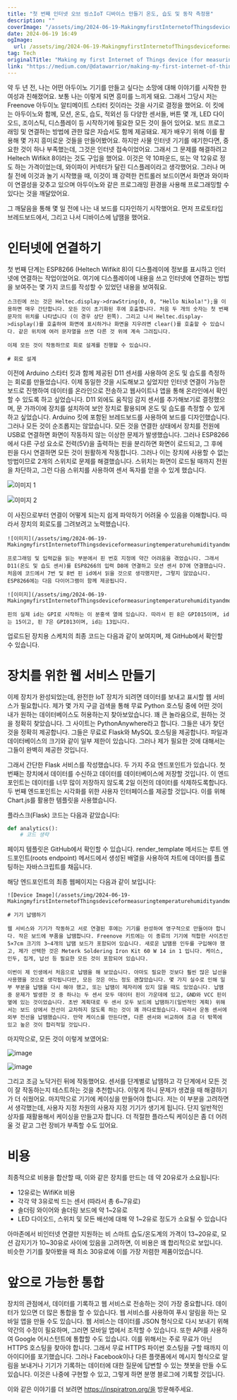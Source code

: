 ```yaml
---
title: "첫 번째 인터넷 오브 씽스IoT 디바이스 만들기 온도, 습도 및 동작 측정용"
description: ""
coverImage: "/assets/img/2024-06-19-MakingmyfirstInternetofThingsdeviceformeasuringtemperaturehumidityandmotion_0.png"
date: 2024-06-19 16:49
ogImage: 
  url: /assets/img/2024-06-19-MakingmyfirstInternetofThingsdeviceformeasuringtemperaturehumidityandmotion_0.png
tag: Tech
originalTitle: "Making my first Internet of Things device (for measuring temperature, humidity, and motion)"
link: "https://medium.com/@datawarrior/making-my-first-internet-of-things-device-for-measuring-temperature-humidity-and-motion-d4b36f1d50a8"
---
```



약 두 년 전, 나는 어떤 아두이노 기기를 만들고 싶다는 소망에 대해 이야기를 시작한 한 여성과 친해졌어요. 보통 나는 이렇게 되면 흥미를 느끼게 돼요. 그래서 그당시 저는 Freenove 아두이노 알티메이트 스타터 킷이라는 것을 사기로 결정을 했어요. 이 킷에는 아두이노와 함께, 모션, 온도, 습도, 적외선 등 다양한 센서들, 버튼 몇 개, LED 다이오드, 조이스틱, 디스플레이 등 시작하기에 필요한 모든 것이 들어 있어요. 보드 프로그래밍 및 연결하는 방법에 관한 많은 자습서도 함께 제공돼요. 제가 배우기 위해 이를 활용해 몇 가지 흥미로운 것들을 만들어봤어요. 하지만 사물 인터넷 기기를 얘기한다면, 중요한 것이 하나 부족했는데, 그것은 인터넷 접속이었어요. 그래서 그 문제를 해결하려고 Heltech Wifikit 8이라는 것도 구입을 했어요. 이것은 약 10파운드, 또는 약 12유로 정도 하는 가격이었는데, 와이파이 커넥터가 달린 디스플레이라고 생각했어요. 그러나 며칠 전에 이것과 놀기 시작했을 때, 이것이 꽤 강력한 컨트롤러 보드이면서 화면과 와이파이 연결성을 갖추고 있으며 아두이노와 같은 프로그래밍 환경을 사용해 프로그래밍할 수 있다는 것을 깨달았어요.

그 깨달음을 통해 몇 일 전에 나는 내 보드를 디자인하기 시작했어요. 먼저 프로토타입 브레드보드에서, 그리고 나서 디바이스에 납땜을 했어요.

# 인터넷에 연결하기

첫 번째 단계는 ESP8266 (Heltech Wifikit 8)이 디스플레이에 정보를 표시하고 인터넷에 연결하는 작업이었어요. 여기에 디스플레이에 내용을 쓰고 인터넷에 연결하는 방법을 보여주는 몇 가지 코드를 작성할 수 있었던 내용을 보여줘요.

<div class="content-ad"></div>

```
스크린에 쓰는 것은 Heltec.display->drawString(0, 0, "Hello Nikola!");을 이용하면 매우 간단합니다. 모든 것이 초기화된 후에 호출합니다. 처음 두 개의 숫자는 첫 번째 문자의 위치를 나타냅니다 (이 경우 상단 왼쪽). 그리고 나서 Heltec.display->display()를 호출하여 화면에 표시하거나 화면을 지우려면 clear()를 호출할 수 있습니다. 같은 위치에 여러 문자열을 쓰면 다른 것 위에 계속 그려집니다.

이제 모든 것이 작동하므로 회로 설계를 진행할 수 있습니다.

# 회로 설계
```

<div class="content-ad"></div>

이전에 Arduino 스타터 킷과 함께 제공된 D11 센서를 사용하여 온도 및 습도를 측정하는 회로를 만들었습니다. 이제 동일한 것을 시도해보고 싶었지만 인터넷 연결이 가능한 보드로 진행하여 데이터를 온라인으로 전송하고 웹사이트나 앱을 통해 온라인에서 확인할 수 있도록 하고 싶었습니다. D11 외에도 움직임 감지 센서를 추가해보기로 결정했으며, 문 가까이에 장치를 설치하여 보안 장치로 활용되며 온도 및 습도를 측정할 수 있게 하고 싶었습니다. Arduino 킷에 포함된 브레드보드를 사용하여 보드를 디자인했습니다. 그러나 모든 것이 순조롭지는 않았습니다. 모든 것을 연결한 상태에서 장치를 전원에 USB로 연결하면 화면이 작동하지 않는 이상한 문제가 발생했습니다. 그러나 ESP8266에서 다른 구성 요소로 전력(5V)을 출력하는 핀을 분리하면 화면이 로드되고, 그 후에 핀을 다시 연결하면 모든 것이 원활하게 작동합니다. 그러나 이는 장치에 사용할 수 없는 방법이므로 2개의 스위치로 문제를 해결했습니다. 스위치는 화면이 로드될 때까지 전원을 차단하고, 그런 다음 스위치를 사용하여 센서 독자를 얻을 수 있게 했습니다.

![이미지 1](/assets/img/2024-06-19-MakingmyfirstInternetofThingsdeviceformeasuringtemperaturehumidityandmotion_0.png)

![이미지 2](/assets/img/2024-06-19-MakingmyfirstInternetofThingsdeviceformeasuringtemperaturehumidityandmotion_1.png)

이 사진으로부터 연결이 어떻게 되는지 쉽게 파악하기 어려울 수 있음을 이해합니다. 따라서 장치의 회로도를 그려보려고 노력했습니다.

<div class="content-ad"></div>

```
![이미지](/assets/img/2024-06-19-MakingmyfirstInternetofThingsdeviceformeasuringtemperaturehumidityandmotion_2.png)

프로그래밍 및 입력값을 읽는 부분에서 핀 번호 지정에 약간 어려움을 겪었습니다. 그래서 D11(온도 및 습도 센서)를 ESP8266의 입력 D8에 연결하고 모션 센서 D7에 연결했습니다. 처음에 코드에서 7번 및 8번 핀 id에서 읽을 것으로 생각했지만, 그렇지 않았습니다. ESP8266에는 다음 다이어그램이 함께 제공됩니다.

![이미지](/assets/img/2024-06-19-MakingmyfirstInternetofThingsdeviceformeasuringtemperaturehumidityandmotion_3.png)

핀의 실제 id는 GPI로 시작하는 이 분홍색 열에 있습니다. 따라서 핀 8은 GPI015이며, id는 15이고, 핀 7은 GPI013이며, id는 13입니다.
```

<div class="content-ad"></div>

업로드된 장치용 스케치의 최종 코드는 다음과 같이 보여지며, 제 GitHub에서 확인할 수 있습니다.

# 장치를 위한 웹 서비스 만들기

이제 장치가 완성되었는데, 완전한 IoT 장치가 되려면 데이터를 보내고 표시할 웹 서비스가 필요합니다. 제가 몇 가지 구글 검색을 통해 무료 Python 호스팅 중에 어떤 것이 내가 원하는 데이터베이스도 허용하는지 찾아보았습니다. 꽤 큰 놀라움으로, 원하는 것을 정확히 찾았습니다. 그 사이트는 PythonAnywhere라고 합니다. 그들은 내가 찾던 것을 정확히 제공합니다. 그들은 무료로 Flask와 MySQL 호스팅을 제공합니다. 파일과 데이터베이스의 크기와 같이 일부 제한이 있습니다. 그러나 제가 필요한 것에 대해서는 그들이 완벽히 제공한 것입니다.

그래서 간단한 Flask 서비스를 작성했습니다. 두 가지 주요 엔드포인트가 있습니다. 첫 번째는 장치에서 데이터를 수신하고 데이터를 데이터베이스에 저장할 것입니다. 이 엔드포인트는 데이터를 너무 많이 저장하지 않도록 2일 이전의 데이터를 삭제하도록합니다. 두 번째 엔드포인트는 시각화를 위한 사용자 인터페이스를 제공할 것입니다. 이를 위해 Chart.js를 활용한 템플릿을 사용했습니다.

<div class="content-ad"></div>

플라스크(Flask) 코드는 다음과 같았습니다:

```python
def analytics():
    # 코드 생략
```

페이지 템플릿은 GitHub에서 확인할 수 있습니다. render_template 메서드는 루트 엔드포인트(roots endpoint) 메서드에서 생성된 배열을 사용하여 차트에 데이터를 플로팅하는 자바스크립트를 채웁니다.

해당 엔드포인트의 최종 웹페이지는 다음과 같이 보입니다:

<div class="content-ad"></div>

```
![Device Image](/assets/img/2024-06-19-MakingmyfirstInternetofThingsdeviceformeasuringtemperaturehumidityandmotion_4.png)

# 기기 납땜하기

웹 서비스와 기기가 작동하고 서로 연결된 후에는 기기를 완성하여 영구적으로 만들어야 합니다. 작은 보드에 부품을 납땜합니다. Freenove 키트에는 이 종류의 기기에 적합한 사이즈인 5×7cm 크기의 3~4개의 납땜 보드가 포함되어 있습니다. 새로운 납땜용 인두를 구입해야 했고, 제가 선택한 것은 Meterk Soldering Iron Kit 60 W 14 in 1 입니다. 케이스, 인두, 집게, 납선 등 필요한 모든 것이 포함되어 있습니다.

이번이 제 인생에서 처음으로 납땜을 해 보았습니다. 아마도 필요한 것보다 훨씬 많은 납선을 사용했을 것으로 생각됩니다만, 모든 것은 어느 정도 괜찮았습니다. 몇 가지 실수로 인해 일부 부분을 납땜을 다시 해야 했고, 또는 납땜이 제자리에 있지 않을 때도 있었습니다. 납땜 중 문제가 발생한 것 중 하나는 두 센서 모두 데이터 핀이 가운데에 있고, GND와 VCC 핀이 옆에 있는 것이었습니다. 초반 계획대로 두 센서 모두 보드에 납땜하기(일반적인 계획) 위해서는 보드 상에서 전선이 교차하지 않도록 하는 것이 꽤 까다로웠습니다. 따라서 운동 센서에 외부 전선을 납땜했습니다. 만약 케이스를 만든다면, 다른 센서와 비교하여 조금 더 밖쪽에 있고 높은 것이 합리적일 것입니다.
```

<div class="content-ad"></div>

마지막으로, 모든 것이 이렇게 보였어요:

![image](/assets/img/2024-06-19-MakingmyfirstInternetofThingsdeviceformeasuringtemperaturehumidityandmotion_5.png)

![image](/assets/img/2024-06-19-MakingmyfirstInternetofThingsdeviceformeasuringtemperaturehumidityandmotion_6.png)

그리고 조금 노닥거린 뒤에 작동했어요. 센서를 단계별로 납땜하고 각 단계에서 모든 것이 잘 작동하는지 테스트하는 것을 추천합니다. 이렇게 하니 문제가 생겼을 때 해결하기가 더 쉬웠어요. 마지막으로 기기에 케이싱을 만들어야 합니다. 저는 이 부분을 고려하면서 생각했는데, 사용자 지정 차원의 사용자 지정 기기가 생기게 됩니다. 단지 일반적인 상자를 재활용해서 케이싱을 만들고자 합니다. 더 적절한 플라스틱 케이싱은 좀 더 어려울 것 같고 그런 장비가 부족할 수도 있어요.

<div class="content-ad"></div>

# 비용

최종적으로 비용을 합산할 때, 이와 같은 장치를 만드는 데 약 20유로가 소요됩니다:

- 12유로는 WifiKit 비용
- 각각 약 3유로씩 드는 센서 (따라서 총 6~7유로)
- 솔더링 와이어와 솔더링 보드에 약 1~2유로
- LED 다이오드, 스위치 및 모든 배선에 대해 약 1~2유로 정도가 소요될 수 있습니다

아마존에서 비인터넷 연결만 지원하는 비 스마트 습도/온도계의 가격이 13~20유로, 모션 감지기가 10~30유로 사이에 있음을 고려하면, 이 비용은 꽤 합리적으로 보입니다. 비슷한 기기를 찾아봤을 때 최소 30유로에 이를 가장 저렴한 제품이었습니다.

<div class="content-ad"></div>

# 앞으로 가능한 통합

장치의 관점에서, 데이터를 기록하고 웹 서비스로 전송하는 것이 가장 중요합니다. 데이터가 있으면 더 많은 통합을 할 수 있습니다. 웹 서비스를 사용하여 푸시 알림을 하는 모바일 앱을 만들 수도 있습니다. 웹 서비스는 데이터를 JSON 형식으로 다시 보내기 위해 약간의 수정이 필요하며, 그러면 모바일 앱에서 조작할 수 있습니다. 또한 API를 사용하여 Google 어시스턴트에 통합할 수도 있습니다. 이를 위해서는 주로 무료가 아닌 HTTPS 호스팅을 찾아야 합니다. 그래서 무료 HTTPS 파이썬 호스팅을 구할 때까지 이 아이디어를 포기했습니다. 그러나 Facebook이나 다른 플랫폼에서 메시지 형식으로 알림을 보내거나 기기가 기록하는 데이터에 대한 질문에 답변할 수 있는 챗봇을 만들 수도 있습니다. 이것은 나중에 구현할 수 있고, 그렇게 하면 분명 블로그에 기록할 것입니다.

이와 같은 이야기를 더 보려면 https://inspiratron.org/을 방문해주세요.